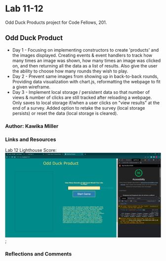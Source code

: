 # Lab 11-12

Odd Duck Products project for Code Fellows, 201.

## Odd Duck Product

- Day 1 - Focusing on implementing constructors to create 'products' and the images displayed. Creating events & event handlers to track how many times an image was shown, how many times an image was clicked on, and then returning all the data as a list of results. Also give the user the ability to choose how many rounds they wish to play.
- Day 2 - Prevent same images from showing up in back-to-back rounds, Providing data visualization with chart.js, reformatting the webpage to fit a given wireframe.
- Day 3 - Implement local storage / persistent data so that number of views & number of clicks are still tracked after reloading a webpage. Only saves to local storage if/when a user clicks on "view results" at the end of a survey. Added option to retake the survey (local storage persists) or reset the data (local storage is cleared).

 ### Author: Kawika Miller

 ### Links and Resources

 Lab 12 Lighthouse Score:
 ![ligthouse score](lighthouse-score.JPG);

 ### Reflections and Comments
